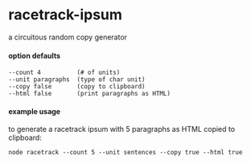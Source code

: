 # racetrack-ipsum

a circuitous random copy generator

<!--[![Build Status](https://travis-ci.org/esses/racetrack-ipsum.svg?branch=master)](https://travis-ci.org/esses/racetrack-ipsum)-->

#### option defaults
```
--count 4          (# of units)
--unit paragraphs  (type of char unit)
--copy false       (copy to clipboard)
--html false       (print paragraphs as HTML)  
```

#### example usage

to generate a racetrack ipsum with 5 paragraphs as HTML copied to clipboard:

`node racetrack --count 5 --unit sentences --copy true --html true`
